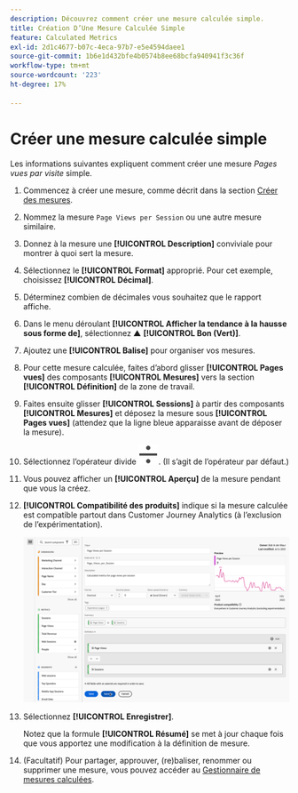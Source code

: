 ```yaml
---
description: Découvrez comment créer une mesure calculée simple.
title: Création D’Une Mesure Calculée Simple
feature: Calculated Metrics
exl-id: 2d1c4677-b07c-4eca-97b7-e5e4594daee1
source-git-commit: 1b6e1d432bfe4b0574b8ee68bcfa940941f3c36f
workflow-type: tm+mt
source-wordcount: '223'
ht-degree: 17%

---
```


# Créer une mesure calculée simple

Les informations suivantes expliquent comment créer une mesure *Pages vues par visite* simple.

1. Commencez à créer une mesure, comme décrit dans la section [Créer des mesures](/help/components/calc-metrics/cm-workflow/cm-build-metrics.md).
1. Nommez la mesure `Page Views per Session` ou une autre mesure similaire.
1. Donnez à la mesure une **[!UICONTROL Description]** conviviale pour montrer à quoi sert la mesure.
1. Sélectionnez le **[!UICONTROL Format]** approprié. Pour cet exemple, choisissez **[!UICONTROL Décimal]**.
1. Déterminez combien de décimales vous souhaitez que le rapport affiche.
1. Dans le menu déroulant **[!UICONTROL Afficher la tendance à la hausse sous forme de]**, sélectionnez ▲ **[!UICONTROL Bon (Vert)]**.
1. Ajoutez une **[!UICONTROL Balise]** pour organiser vos mesures.
1. Pour cette mesure calculée, faites d’abord glisser **[!UICONTROL Pages vues]** des composants **[!UICONTROL Mesures]** vers la section **[!UICONTROL Définition]** de la zone de travail.
1. Faites ensuite glisser **[!UICONTROL Sessions]** à partir des composants **[!UICONTROL Mesures]** et déposez la mesure sous **[!UICONTROL Pages vues]** (attendez que la ligne bleue apparaisse avant de déposer la mesure).
1. Sélectionnez l’opérateur divide ![Divide](/help/assets/icons/Divide.svg). (Il s’agit de l’opérateur par défaut.)
1. Vous pouvez afficher un **[!UICONTROL Aperçu]** de la mesure pendant que vous la créez.
1. **[!UICONTROL Compatibilité des produits]** indique si la mesure calculée est compatible partout dans Customer Journey Analytics (à l’exclusion de l’expérimentation).

   ![ Mesure calculée simple ](assets/simple-calculated-metric.png)
1. Sélectionnez **[!UICONTROL Enregistrer]**.

   Notez que la formule **[!UICONTROL Résumé]** se met à jour chaque fois que vous apportez une modification à la définition de mesure.

1. (Facultatif) Pour partager, approuver, (re)baliser, renommer ou supprimer une mesure, vous pouvez accéder au [Gestionnaire de mesures calculées](/help/components/calc-metrics/cm-workflow/cm-manager.md).

